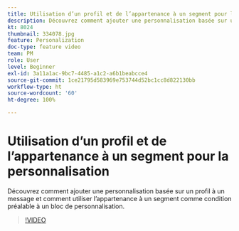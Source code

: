 ```yaml
---
title: Utilisation d’un profil et de l’appartenance à un segment pour la personnalisation
description: Découvrez comment ajouter une personnalisation basée sur un profil à un message et comment utiliser l’appartenance à un segment comme condition préalable à un bloc de personnalisation.
kt: 8024
thumbnail: 334078.jpg
feature: Personalization
doc-type: feature video
team: PM
role: User
level: Beginner
exl-id: 3a11a1ac-9bc7-4485-a1c2-a6b1beabcce4
source-git-commit: 1ce21795d583969e753744d52bc1cc8d822130bb
workflow-type: ht
source-wordcount: '60'
ht-degree: 100%

---
```


# Utilisation d’un profil et de l’appartenance à un segment pour la personnalisation

Découvrez comment ajouter une personnalisation basée sur un profil à un message et comment utiliser l’appartenance à un segment comme condition préalable à un bloc de personnalisation.

>[!VIDEO](https://video.tv.adobe.com/v/334078?quality=12)
